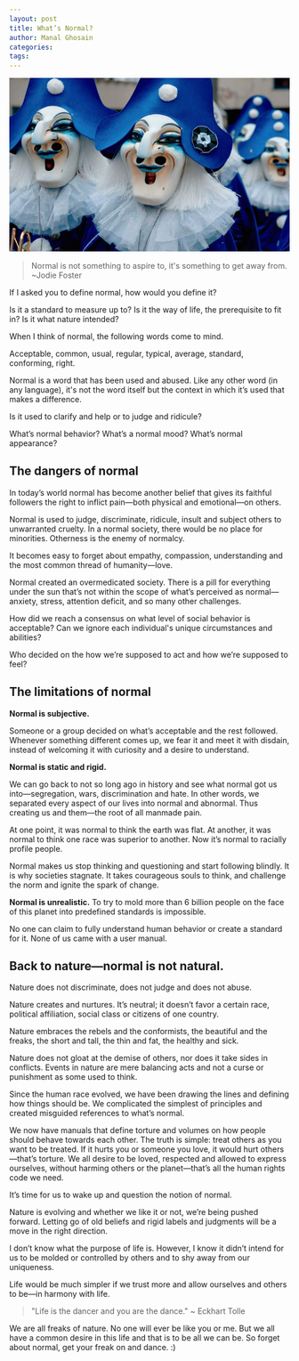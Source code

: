 ```yaml
---
layout: post
title: What’s Normal?
author: Manal Ghosain
categories:
tags:
---
```


![Masks](/images/masks.jpg)

> Normal is not something to aspire to, it's something to get away from. ~Jodie Foster

If I asked you to define normal, how would you define it? 

Is it a standard to measure up to? Is it the way of life, the prerequisite to fit in? Is it what nature intended? 

When I think of normal, the following words come to mind. 

Acceptable, common, usual, regular, typical, average, standard, conforming, right. 

Normal is a word that has been used and abused. Like any other word (in any language), it's not the word itself but the context in which it’s used that makes a difference. 

Is it used to clarify and help or to judge and ridicule? 

What’s normal behavior? What’s a normal mood? What’s normal appearance? 

## The dangers of normal 

In today’s world normal has become another belief that gives its faithful followers the right to inflict pain—both physical and emotional—on others. 

Normal is used to judge, discriminate, ridicule, insult and subject others to unwarranted cruelty. In a normal society, there would be no place for minorities. Otherness is the enemy of normalcy. 

It becomes easy to forget about empathy, compassion, understanding and the most common thread of humanity—love. 

Normal created an overmedicated society. There is a pill for everything under the sun that’s not within the scope of what’s perceived as normal—anxiety, stress, attention deficit, and so many other challenges. 

How did we reach a consensus on what level of social behavior is acceptable? Can we ignore each individual's unique circumstances and abilities? 

Who decided on the how we’re supposed to act and how we’re supposed to feel? 

## The limitations of normal

**Normal is subjective.** 

Someone or a group decided on what’s acceptable and the rest followed. Whenever something different comes up, we fear it and meet it with disdain, instead of welcoming it with curiosity and a desire to understand. 

**Normal is static and rigid.** 

We can go back to not so long ago in history and see what normal got us into—segregation, wars, discrimination and hate. In other words, we separated every aspect of our lives into normal and abnormal. Thus creating us and them—the root of all manmade pain. 

At one point, it was normal to think the earth was flat. At another, it was normal to think one race was superior to another. Now it’s normal to racially profile people. 

Normal makes us stop thinking and questioning and start following blindly. It is why societies stagnate. It takes courageous souls to think, and challenge the norm and ignite the spark of change. 

**Normal is unrealistic.** To try to mold more than 6 billion people on the face of this planet into predefined standards is impossible. 

No one can claim to fully understand human behavior or create a standard for it. None of us came with a user manual. 

## Back to nature—normal is not natural.

Nature does not discriminate, does not judge and does not abuse. 

Nature creates and nurtures. It’s neutral; it doesn’t favor a certain race, political affiliation, social class or citizens of one country. 

Nature embraces the rebels and the conformists, the beautiful and the freaks, the short and tall, the thin and fat, the healthy and sick. 

Nature does not gloat at the demise of others, nor does it take sides in conflicts. Events in nature are mere balancing acts and not a curse or punishment as some used to think. 

Since the human race evolved, we have been drawing the lines and defining how things should be. We complicated the simplest of principles and created misguided references to what’s normal. 

We now have manuals that define torture and volumes on how people should behave towards each other. The truth is simple: treat others as you want to be treated. If it hurts you or someone you love, it would hurt others—that’s torture. We all desire to be loved, respected and allowed to express ourselves, without harming others or the planet—that’s all the human rights code we need. 

It’s time for us to wake up and question the notion of normal. 

Nature is evolving and whether we like it or not, we’re being pushed forward. Letting go of old beliefs and rigid labels and judgments will be a move in the right direction. 

I don’t know what the purpose of life is. However, I know it didn’t intend for us to be molded or controlled by others and to shy away from our uniqueness. 

Life would be much simpler if we trust more and allow ourselves and others to be—in harmony with life. 

> "Life is the dancer and you are the dance." ~ Eckhart Tolle

We are all freaks of nature. No one will ever be like you or me. But we all have a common desire in this life and that is to be all we can be. So forget about normal, get your freak on and dance. :) 